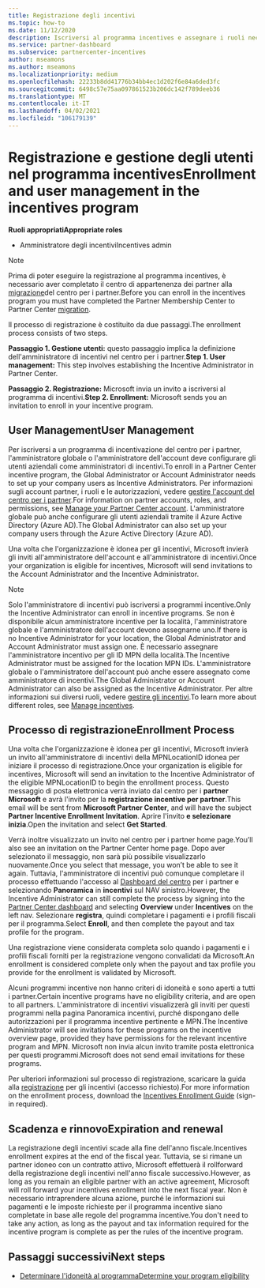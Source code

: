 ```yaml
---
title: Registrazione degli incentivi
ms.topic: how-to
ms.date: 11/12/2020
description: Iscriversi al programma incentives e assegnare i ruoli necessari per la gestione degli utenti. Questo articolo descrive il processo di registrazione.
ms.service: partner-dashboard
ms.subservice: partnercenter-incentives
author: mseamons
ms.author: mseamons
ms.localizationpriority: medium
ms.openlocfilehash: 22233b8dd41776b34bb4ec1d202f6e84a6ded3fc
ms.sourcegitcommit: 6498c57e75aa097861523b206dc142f789deeb36
ms.translationtype: MT
ms.contentlocale: it-IT
ms.lasthandoff: 04/02/2021
ms.locfileid: "106179139"
---
```

# <a name="enrollment-and-user-management-in-the-incentives-program"></a><span data-ttu-id="58f93-104">Registrazione e gestione degli utenti nel programma incentives</span><span class="sxs-lookup"><span data-stu-id="58f93-104">Enrollment and user management in the incentives program</span></span>

<span data-ttu-id="58f93-105">**Ruoli appropriati**</span><span class="sxs-lookup"><span data-stu-id="58f93-105">**Appropriate roles**</span></span>

- <span data-ttu-id="58f93-106">Amministratore degli incentivi</span><span class="sxs-lookup"><span data-stu-id="58f93-106">Incentives admin</span></span>

>[!NOTE]
><span data-ttu-id="58f93-107">Prima di poter eseguire la registrazione al programma incentives, è necessario aver completato il centro di appartenenza dei partner alla [migrazione](prepare-pmc-pc-migration.md)del centro per i partner.</span><span class="sxs-lookup"><span data-stu-id="58f93-107">Before you can enroll in the incentives program you must have completed the Partner Membership Center to Partner Center [migration](prepare-pmc-pc-migration.md).</span></span>

<span data-ttu-id="58f93-108">Il processo di registrazione è costituito da due passaggi.</span><span class="sxs-lookup"><span data-stu-id="58f93-108">The enrollment process consists of two steps.</span></span>

<span data-ttu-id="58f93-109">**Passaggio 1. Gestione utenti:** questo passaggio implica la definizione dell'amministratore di incentivi nel centro per i partner.</span><span class="sxs-lookup"><span data-stu-id="58f93-109">**Step 1. User management:** This step involves establishing the Incentive Administrator in Partner Center.</span></span>

<span data-ttu-id="58f93-110">**Passaggio 2. Registrazione:** Microsoft invia un invito a iscriversi al programma di incentivi.</span><span class="sxs-lookup"><span data-stu-id="58f93-110">**Step 2. Enrollment:** Microsoft sends you an invitation to enroll in your incentive program.</span></span>

## <a name="user-management"></a><span data-ttu-id="58f93-111">User Management</span><span class="sxs-lookup"><span data-stu-id="58f93-111">User Management</span></span>

<span data-ttu-id="58f93-112">Per iscriversi a un programma di incentivazione del centro per i partner, l'amministratore globale o l'amministratore dell'account deve configurare gli utenti aziendali come amministratori di incentivi.</span><span class="sxs-lookup"><span data-stu-id="58f93-112">To enroll in a Partner Center incentive program, the Global Administrator or Account Administrator needs to set up your company users as Incentive Administrators.</span></span> <span data-ttu-id="58f93-113">Per informazioni sugli account partner, i ruoli e le autorizzazioni, vedere [gestire l'account del centro per i partner](partner-center-account-setup.md).</span><span class="sxs-lookup"><span data-stu-id="58f93-113">For information on partner accounts, roles, and permissions, see [Manage your Partner Center account](partner-center-account-setup.md).</span></span> <span data-ttu-id="58f93-114">L'amministratore globale può anche configurare gli utenti aziendali tramite il Azure Active Directory (Azure AD).</span><span class="sxs-lookup"><span data-stu-id="58f93-114">The Global Administrator can also set up your company users through the Azure Active Directory (Azure AD).</span></span>

<span data-ttu-id="58f93-115">Una volta che l'organizzazione è idonea per gli incentivi, Microsoft invierà gli inviti all'amministratore dell'account e all'amministratore di incentivi.</span><span class="sxs-lookup"><span data-stu-id="58f93-115">Once your organization is eligible for incentives, Microsoft will send invitations to the Account Administrator and the Incentive Administrator.</span></span>

>[!NOTE]
><span data-ttu-id="58f93-116">Solo l'amministratore di incentivi può iscriversi a programmi incentive.</span><span class="sxs-lookup"><span data-stu-id="58f93-116">Only the Incentive Administrator can enroll in incentive programs.</span></span> <span data-ttu-id="58f93-117">Se non è disponibile alcun amministratore incentive per la località, l'amministratore globale e l'amministratore dell'account devono assegnarne uno.</span><span class="sxs-lookup"><span data-stu-id="58f93-117">If there is no Incentive Administrator for your location, the Global Administrator and Account Administrator must assign one.</span></span> <span data-ttu-id="58f93-118">È necessario assegnare l'amministratore incentivo per gli ID MPN della località.</span><span class="sxs-lookup"><span data-stu-id="58f93-118">The Incentive Administrator must be assigned for the location MPN IDs.</span></span> <span data-ttu-id="58f93-119">L'amministratore globale o l'amministratore dell'account può anche essere assegnato come amministratore di incentivi.</span><span class="sxs-lookup"><span data-stu-id="58f93-119">The Global Administrator or Account Administrator can also be assigned as the Incentive Administrator.</span></span> <span data-ttu-id="58f93-120">Per altre informazioni sui diversi ruoli, vedere [gestire gli incentivi](permissions-overview.md#manage-incentives).</span><span class="sxs-lookup"><span data-stu-id="58f93-120">To learn more about different roles, see [Manage incentives](permissions-overview.md#manage-incentives).</span></span>

## <a name="enrollment-process"></a><span data-ttu-id="58f93-121">Processo di registrazione</span><span class="sxs-lookup"><span data-stu-id="58f93-121">Enrollment Process</span></span>

<span data-ttu-id="58f93-122">Una volta che l'organizzazione è idonea per gli incentivi, Microsoft invierà un invito all'amministratore di incentivi della MPNLocationID idonea per iniziare il processo di registrazione.</span><span class="sxs-lookup"><span data-stu-id="58f93-122">Once your organization is eligible for incentives, Microsoft will send an invitation to the Incentive Administrator of the eligible MPNLocationID to begin the enrollment process.</span></span> <span data-ttu-id="58f93-123">Questo messaggio di posta elettronica verrà inviato dal centro per i **partner Microsoft** e avrà l'invito per la **registrazione incentive per partner**.</span><span class="sxs-lookup"><span data-stu-id="58f93-123">This email will be sent from **Microsoft Partner Center**, and will have the subject **Partner Incentive Enrollment Invitation**.</span></span> <span data-ttu-id="58f93-124">Aprire l'invito **e selezionare inizia**.</span><span class="sxs-lookup"><span data-stu-id="58f93-124">Open the invitation and select **Get Started**.</span></span>

<span data-ttu-id="58f93-125">Verrà inoltre visualizzato un invito nel centro per i partner home page.</span><span class="sxs-lookup"><span data-stu-id="58f93-125">You’ll also see an invitation on the Partner Center home page.</span></span> <span data-ttu-id="58f93-126">Dopo aver selezionato il messaggio, non sarà più possibile visualizzarlo nuovamente.</span><span class="sxs-lookup"><span data-stu-id="58f93-126">Once you select that message, you won’t be able to see it again.</span></span> <span data-ttu-id="58f93-127">Tuttavia, l'amministratore di incentivi può comunque completare il processo effettuando l'accesso al [Dashboard del centro](https://partner.microsoft.com/dashboard/) per i partner e selezionando **Panoramica** in **incentivi** sul NAV sinistro.</span><span class="sxs-lookup"><span data-stu-id="58f93-127">However, the Incentive Administrator can still complete the process by signing into the [Partner Center dashboard](https://partner.microsoft.com/dashboard/) and selecting **Overview** under **Incentives** on the left nav.</span></span> <span data-ttu-id="58f93-128">Selezionare **registra**, quindi completare i pagamenti e i profili fiscali per il programma.</span><span class="sxs-lookup"><span data-stu-id="58f93-128">Select **Enroll**, and then complete the payout and tax profile for the program.</span></span>

<span data-ttu-id="58f93-129">Una registrazione viene considerata completa solo quando i pagamenti e i profili fiscali forniti per la registrazione vengono convalidati da Microsoft.</span><span class="sxs-lookup"><span data-stu-id="58f93-129">An enrollment is considered complete only when the payout and tax profile you provide for the enrollment is validated by Microsoft.</span></span>

<span data-ttu-id="58f93-130">Alcuni programmi incentive non hanno criteri di idoneità e sono aperti a tutti i partner.</span><span class="sxs-lookup"><span data-stu-id="58f93-130">Certain incentive programs have no eligibility criteria, and are open to all partners.</span></span> <span data-ttu-id="58f93-131">L'amministratore di incentivi visualizzerà gli inviti per questi programmi nella pagina Panoramica incentivi, purché dispongano delle autorizzazioni per il programma incentive pertinente e MPN.</span><span class="sxs-lookup"><span data-stu-id="58f93-131">The Incentive Administrator will see invitations for these programs on the incentive overview page, provided they have permissions for the relevant incentive program and MPN.</span></span> <span data-ttu-id="58f93-132">Microsoft non invia alcun invito tramite posta elettronica per questi programmi.</span><span class="sxs-lookup"><span data-stu-id="58f93-132">Microsoft does not send email invitations for these programs.</span></span>

<span data-ttu-id="58f93-133">Per ulteriori informazioni sul processo di registrazione, scaricare la guida alla [registrazione](https://partner.microsoft.com/resources/detail/partner-center-incentives-enrollment-pdf) per gli incentivi (accesso richiesto).</span><span class="sxs-lookup"><span data-stu-id="58f93-133">For more information on the enrollment process, download the [Incentives Enrollment Guide](https://partner.microsoft.com/resources/detail/partner-center-incentives-enrollment-pdf) (sign-in required).</span></span>

## <a name="expiration-and-renewal"></a><span data-ttu-id="58f93-134">Scadenza e rinnovo</span><span class="sxs-lookup"><span data-stu-id="58f93-134">Expiration and renewal</span></span>

<span data-ttu-id="58f93-135">La registrazione degli incentivi scade alla fine dell'anno fiscale.</span><span class="sxs-lookup"><span data-stu-id="58f93-135">Incentives enrollment expires at the end of the fiscal year.</span></span> <span data-ttu-id="58f93-136">Tuttavia, se si rimane un partner idoneo con un contratto attivo, Microsoft effettuerà il rollforward della registrazione degli incentivi nell'anno fiscale successivo.</span><span class="sxs-lookup"><span data-stu-id="58f93-136">However, as long as you remain an eligible partner with an active agreement, Microsoft will roll forward your incentives enrollment into the next fiscal year.</span></span> <span data-ttu-id="58f93-137">Non è necessario intraprendere alcuna azione, purché le informazioni sui pagamenti e le imposte richieste per il programma incentive siano completate in base alle regole del programma incentive.</span><span class="sxs-lookup"><span data-stu-id="58f93-137">You don't need to take any action, as long as the payout and tax information required for the incentive program is complete as per the rules of the incentive program.</span></span>

## <a name="next-steps"></a><span data-ttu-id="58f93-138">Passaggi successivi</span><span class="sxs-lookup"><span data-stu-id="58f93-138">Next steps</span></span>

- [<span data-ttu-id="58f93-139">Determinare l'idoneità al programma</span><span class="sxs-lookup"><span data-stu-id="58f93-139">Determine your program eligibility</span></span>](incentives-determined-your-program-eligibility.md)
